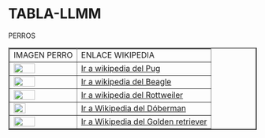 # TABLA-LLMM
<!DOCTYPE HTML>
<html>
	<head>
		<title>TABLA</title>
	</head>
	<body>
	<table border=2>
		<tr colspan=2>PERROS</tr>
		<tr>
			<td>IMAGEN PERRO</td>
			<td>ENLACE WIKIPEDIA</td>
		</tr>
		<tr>
			<td><img src="https://tqel.es/img/cms/razas/carlinos.jpg" width="60%"></td>
			<td><a href="https://es.wikipedia.org/wiki/Pug">Ir a wikipedia del Pug</td>
		</tr>
		<tr>
			<td><img src="https://image.freepik.com/foto-gratis/perro-beagle-sentado-fondo-blanco_53876-30186.jpg" width="60%"></td>
			<td><a href="https://es.wikipedia.org/wiki/Beagle">Ir a wikipedia del Beagle</td>
		</tr>
		<tr>
			<td><img src="https://media.istockphoto.com/photos/rottweiler-dog-picture-id141254435?k=20&m=141254435&s=612x612&w=0&h=7t_ZzsX7F_e8upsH1g2mpbJzbadZqfwCU7wQMgHpQOg=" width="60%"></td>
			<td><a href="https://es.wikipedia.org/wiki/Rottweiler">Ir a wikipedia del Rottweiler</td>
		</tr>
		<tr>
			<td><img src="https://cdn.pixabay.com/photo/2019/10/08/11/10/doberman-pinscher-4534707_960_720.jpg" width="45%"></td>
			<td><a href="https://es.wikipedia.org/wiki/D%C3%B3berman">Ir a Wikipedia del Dóberman</td>
		</tr>
		<tr>
			<td><img src="https://cdn.dogsplanet.com/wp-content/uploads/2019/10/golden-retriever.jpg" width="60%"></td>
			<td><a href="https://es.wikipedia.org/wiki/Golden_retriever">Ir a Wikipedia del Golden retriever</td>
		</tr>
	</body>
	</html>
